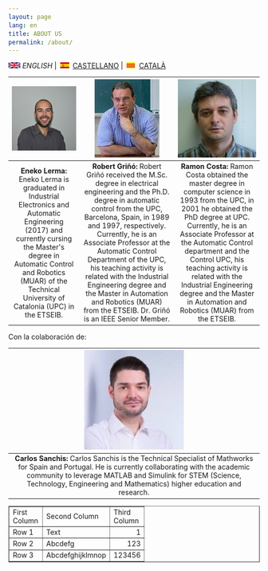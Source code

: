 ```yaml
---
layout: page
lang: en
title: ABOUT US
permalink: /about/
---
```


![English](en.png) *ENGLISH* | ![Castellano](es.png) [CASTELLANO](sobrenosotros.md) | ![Català](ca.png) [CATALÀ](sobrenosaltres.md)



|![Eneko](EnekoL.jpg)|![Robert](RobertG.jpg)|![Ramon](RamonC.jpg)|
| :---------: |:---------:| :---------:|
| <b>Eneko Lerma:</b> Eneko Lerma is graduated in Industrial Electronics and Automatic Engineering (2017) and currently cursing the Master's degree in Automatic Control and Robotics (MUAR) of the Technical University of Catalonia (UPC) in the ETSEIB.  | <b>Robert Griñó:</b> Robert Griñó received the M.Sc. degree in electrical engineering and the Ph.D. degree in automatic control from the UPC, Barcelona, Spain, in 1989 and 1997, respectively. Currently, he is an Associate Professor at the Automatic Control Department of the UPC, his teaching activity is related with the Industrial Engineering degree and the Master in Automation and Robotics (MUAR) from the ETSEIB. Dr. Griñó is an IEEE Senior Member.| <b>Ramon Costa:</b> Ramon Costa obtained the master degree in computer science in 1993 from the UPC, in 2001 he obtained the PhD degree at UPC. Currently, he is an Associate Professor at the Automatic Control department and the Control UPC, his teaching activity is related with the Industrial Engineering degree and the Master in Automation and Robotics (MUAR) from the ETSEIB. |


Con la colaboración de:

|![Carlos](CarlosS.jpg)|
| :--------:|
|<b>Carlos Sanchis:</b> Carlos Sanchis is the Technical Specialist of Mathworks for Spain and Portugal. He is currently collaborating with the academic community to leverage MATLAB and Simulink for STEM (Science, Technology, Engineering and Mathematics) higher education and research.| 


<table border=1 width=183 style='table-layout:fixed'>
 <col width=67>
 <col width=75>
 <col width=41>
 <tr>
  <td>First Column</td>
  <td>Second Column</td>
  <td>Third Column</td>
 </tr>
 <tr>
  <td>Row 1</td>
  <td>Text</td>
  <td align=right>1</td>
 </tr>
 <tr>
  <td>Row 2</td>
  <td>Abcdefg</td>
  <td align=right>123</td>
 </tr>
 <tr>
  <td>Row 3</td>
  <td>Abcdefghijklmnop</td>
  <td align=right>123456</td>
 </tr>
</table>
